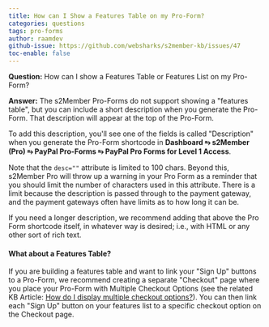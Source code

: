 ```yaml
---
title: How can I Show a Features Table on my Pro-Form?
categories: questions
tags: pro-forms
author: raamdev
github-issue: https://github.com/websharks/s2member-kb/issues/47
toc-enable: false
---
```


**Question:** How can I show a Features Table or Features List on my Pro-Form?

**Answer:** The s2Member Pro-Forms do not support showing a "features table", but you can include a short description when you generate the Pro-Form. That description will appear at the top of the Pro-Form. 

To add this description, you'll see one of the fields is called "Description" when you generate the Pro-Form shortcode in **Dashboard ⥱ s2Member (Pro) ⥱ PayPal Pro-Forms ⥱ PayPal Pro Forms for Level 1 Access**. 

Note that the `desc=""` attribute is limited to 100 chars. Beyond this, s2Member Pro will throw up a warning in your Pro Form as a reminder that you should limit the number of characters used in this attribute. There is a limit because the description is passed through to the payment gateway, and the payment gateways often have limits as to how long it can be.

If you need a longer description, we recommend adding that above the Pro Form shortcode itself, in whatever way is desired; i.e., with HTML or any other sort of rich text.

#### What about a Features Table?

If you are building a features table and want to link your "Sign Up" buttons to a Pro-Form, we recommend creating a separate "Checkout" page where you place your Pro-Form with Multiple Checkout Options (see the related KB Article: [How do I display multiple checkout options?](https://github.com/websharks/s2member-kb/issues/39)). You can then link each "Sign Up" button on your features list to a specific checkout option on the Checkout page.